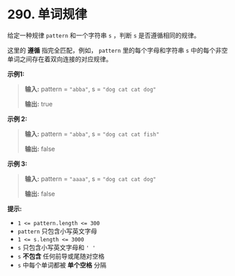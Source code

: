# 290. 单词规律

给定一种规律 `pattern` 和一个字符串 `s` ，判断 `s` 是否遵循相同的规律。

这里的 **遵循**  指完全匹配，例如， `pattern` 里的每个字母和字符串 `s` 中的每个非空单词之间存在着双向连接的对应规律。

**示例1:**

> **输入:**  pattern = `"abba"`, s = `"dog cat cat dog"`
>
> **输出:**  true

**示例 2:**

> **输入:** pattern = `"abba"`, s = `"dog cat cat fish"`
>
> **输出:**  false

**示例 3:**

> **输入:**  pattern = `"aaaa"`, s = `"dog cat cat dog"`
>
> **输出:**  false

**提示:**

* `1 <= pattern.length <= 300`
* `pattern` 只包含小写英文字母
* `1 <= s.length <= 3000`
* `s` 只包含小写英文字母和 `' '`
* `s` **不包含**  任何前导或尾随对空格
* `s` 中每个单词都被 **单个空格**  分隔

